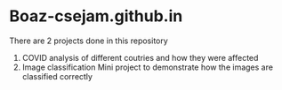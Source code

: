 # Boaz-csejam.github.in
  There are 2 projects done in this repository 
  1. COVID analysis of different coutries and how they were affected
  2. Image classification Mini project to demonstrate how the images are classified correctly
